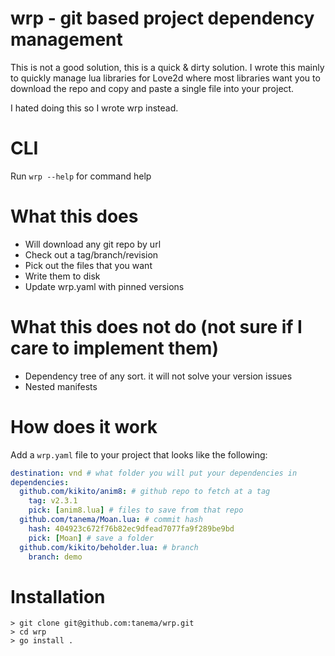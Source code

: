 # wrp - git based project dependency management
This is not a good solution, this is a quick & dirty solution. I wrote this mainly
to quickly manage lua libraries for Love2d where most libraries want you to download
the repo and copy and paste a single file into your project.

I hated doing this so I wrote wrp instead.

# CLI

Run `wrp --help` for command help

# What this does
- Will download any git repo by url
- Check out a tag/branch/revision
- Pick out the files that you want
- Write them to disk
- Update wrp.yaml with pinned versions

# What this does not do (not sure if I care to implement them)
- Dependency tree of any sort. it will not solve your version issues
- Nested manifests

# How does it work

Add a `wrp.yaml` file to your project that looks like the following:

```yaml
destination: vnd # what folder you will put your dependencies in
dependencies:
  github.com/kikito/anim8: # github repo to fetch at a tag
    tag: v2.3.1
    pick: [anim8.lua] # files to save from that repo
  github.com/tanema/Moan.lua: # commit hash
    hash: 404923c672f76b82ec9dfead7077fa9f289be9bd
    pick: [Moan] # save a folder
  github.com/kikito/beholder.lua: # branch
    branch: demo
```

# Installation

```
> git clone git@github.com:tanema/wrp.git
> cd wrp
> go install .
```
